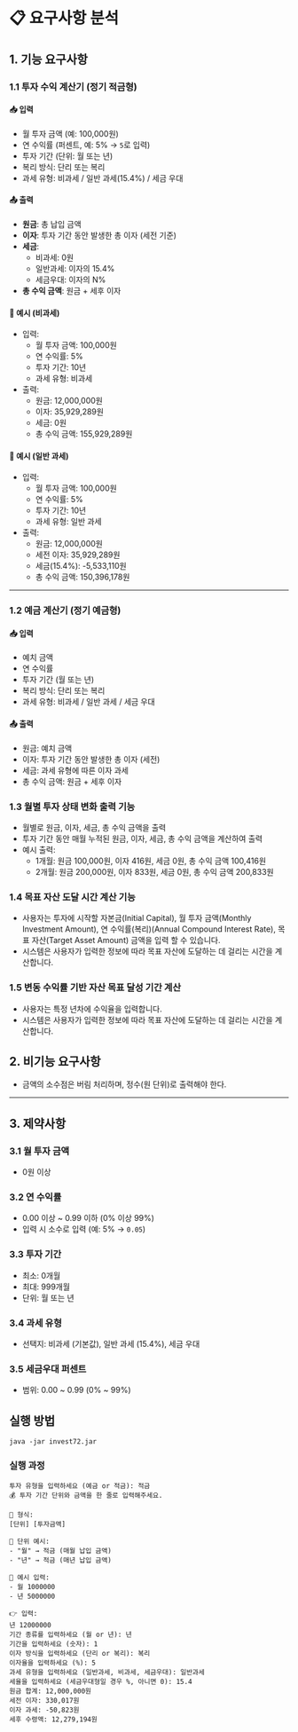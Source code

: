 # 📋 요구사항 분석

## 1. 기능 요구사항

### 1.1 투자 수익 계산기 (정기 적금형)

#### 📥 입력

- 월 투자 금액 (예: 100,000원)
- 연 수익률 (퍼센트, 예: 5% → `5`로 입력)
- 투자 기간 (단위: 월 또는 년)
- 복리 방식: 단리 또는 복리
- 과세 유형: 비과세 / 일반 과세(15.4%) / 세금 우대

#### 📤 출력

- **원금**: 총 납입 금액
- **이자**: 투자 기간 동안 발생한 총 이자 (세전 기준)
- **세금**:
    - 비과세: 0원
    - 일반과세: 이자의 15.4%
    - 세금우대: 이자의 N%
- **총 수익 금액**: 원금 + 세후 이자

#### 🧾 예시 (비과세)

- 입력:
    - 월 투자 금액: 100,000원
    - 연 수익률: 5%
    - 투자 기간: 10년
    - 과세 유형: 비과세
- 출력:
    - 원금: 12,000,000원
    - 이자: 35,929,289원
    - 세금: 0원
    - 총 수익 금액: 155,929,289원

#### 🧾 예시 (일반 과세)

- 입력:
    - 월 투자 금액: 100,000원
    - 연 수익률: 5%
    - 투자 기간: 10년
    - 과세 유형: 일반 과세
- 출력:
    - 원금: 12,000,000원
    - 세전 이자: 35,929,289원
    - 세금(15.4%): -5,533,110원
    - 총 수익 금액: 150,396,178원

---

### 1.2 예금 계산기 (정기 예금형)

#### 📥 입력

- 예치 금액
- 연 수익률
- 투자 기간 (월 또는 년)
- 복리 방식: 단리 또는 복리
- 과세 유형: 비과세 / 일반 과세 / 세금 우대

#### 📤 출력

- 원금: 예치 금액
- 이자: 투자 기간 동안 발생한 총 이자 (세전)
- 세금: 과세 유형에 따른 이자 과세
- 총 수익 금액: 원금 + 세후 이자

### 1.3 월별 투자 상태 변화 출력 기능

- 월별로 원금, 이자, 세금, 총 수익 금액을 출력
- 투자 기간 동안 매월 누적된 원금, 이자, 세금, 총 수익 금액을 계산하여 출력
- 예시 출력:
    - 1개월: 원금 100,000원, 이자 416원, 세금 0원, 총 수익 금액 100,416원
    - 2개월: 원금 200,000원, 이자 833원, 세금 0원, 총 수익 금액 200,833원

### 1.4 목표 자산 도달 시간 계산 기능

- 사용자는 투자에 시작할 자본금(Initial Capital), 월 투자 금액(Monthly Investment Amount), 연 수익률(복리)(Annual Compound Interest Rate), 목표
  자산(Target Asset Amount) 금액을 입력 할 수 있습니다.
- 시스템은 사용자가 입력한 정보에 따라 목표 자산에 도달하는 데 걸리는 시간을 계산합니다.

### 1.5 변동 수익률 기반 자산 목표 달성 기간 계산

- 사용자는 특정 년차에 수익율을 입력합니다.
- 시스템은 사용자가 입력한 정보에 따라 목표 자산에 도달하는 데 걸리는 시간을 계산합니다.

## 2. 비기능 요구사항

- 금액의 소수점은 버림 처리하며, 정수(원 단위)로 출력해야 한다.

---

## 3. 제약사항

### 3.1 월 투자 금액

- 0원 이상

### 3.2 연 수익률

- 0.00 이상 ~ 0.99 이하 (0% 이상 99%)
- 입력 시 소수로 입력 (예: 5% → `0.05`)

### 3.3 투자 기간

- 최소: 0개월
- 최대: 999개월
- 단위: 월 또는 년

### 3.4 과세 유형

- 선택지: 비과세 (기본값), 일반 과세 (15.4%), 세금 우대

### 3.5 세금우대 퍼센트

- 범위: 0.00 ~ 0.99 (0% ~ 99%)

## 실행 방법

```shell
java -jar invest72.jar
```

### 실행 과정

```shell
투자 유형을 입력하세요 (예금 or 적금): 적금
💰 투자 기간 단위와 금액을 한 줄로 입력해주세요.

📝 형식:
[단위] [투자금액]

📌 단위 예시:
- "월" → 적금 (매월 납입 금액)
- "년" → 적금 (매년 납입 금액)

📌 예시 입력:
- 월 1000000
- 년 5000000

👉 입력: 
년 12000000
기간 종류를 입력하세요 (월 or 년): 년
기간을 입력하세요 (숫자): 1
이자 방식을 입력하세요 (단리 or 복리): 복리
이자율을 입력하세요 (%): 5
과세 유형을 입력하세요 (일반과세, 비과세, 세금우대): 일반과세
세율을 입력하세요 (세금우대형일 경우 %, 아니면 0): 15.4
원금 합계: 12,000,000원
세전 이자: 330,017원
이자 과세: -50,823원
세후 수령액: 12,279,194원
```
